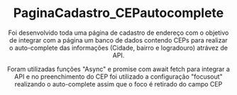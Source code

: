 <h1 align="center"> PaginaCadastro_CEPautocomplete </h1>

<p align="center"> Foi desenvolvido toda uma página de cadastro de endereço com o objetivo de integrar com a página um banco de dados contendo CEPs para realizar o auto-complete das informações (Cidade, bairro e logradouro) atrávez de API.
</p>
<p align="center"> Foram utilizadas funções "Async" e promise com await fetch para integrar a API e no preenchimento do CEP foi utilizado a configuração "focusout" realizando o auto-complete assim que o foco é retirado do campo CEP </p>

